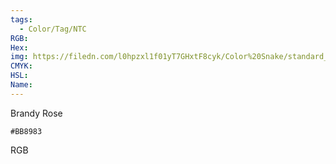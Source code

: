 ```yaml
---
tags:
  - Color/Tag/NTC
RGB:
Hex:
img: https://filedn.com/l0hpzxl1f01yT7GHxtF8cyk/Color%20Snake/standard_csv_to_svg/BB8983.svg
CMYK:
HSL:
Name:
---
```

Brandy Rose
```palette
#BB8983
```
RGB
